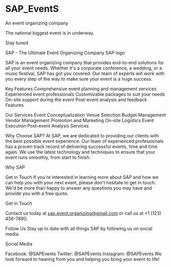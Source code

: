 # SAP_EventS
An event organizing company

The national biggest event is in underway.

Stay tuned


SAP - The Ultimate Event Organizing Company
SAP logo

SAP is an event organizing company that provides end-to-end solutions for all your event needs. Whether it's a corporate conference, a wedding, or a music festival, SAP has got you covered. Our team of experts will work with you every step of the way to make sure your event is a huge success.

Key Features
Comprehensive event planning and management services
Experienced event professionals
Customizable packages to suit your needs
On-site support during the event
Post-event analysis and feedback
Features

Our Services
Event Conceptualization
Venue Selection
Budget Management
Vendor Management
Promotion and Marketing
On-site Logistics
Event Execution
Post-event Analysis
Services

Why Choose SAP?
At SAP, we are dedicated to providing our clients with the best possible event experience. Our team of experienced professionals has a proven track record of delivering successful events, time and time again. We use the latest technology and techniques to ensure that your event runs smoothly, from start to finish.

Why SAP

Get in Touch
If you're interested in learning more about SAP and how we can help you with your next event, please don't hesitate to get in touch. We'd be more than happy to answer any questions you may have and provide you with a free quote.

Get in Touch

Contact us today at sap.event.organizing@gmail.com or call us at +1 (123) 456-7890.

Follow Us
Stay up to date with all things SAP by following us on social media.

Social Media

Facebook: @SAPEvents
Twitter: @SAPEvents
Instagram: @SAPEvents
We look forward to hearing from you and helping you bring your event to life!
